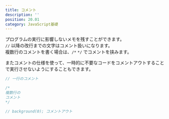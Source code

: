 ```yaml
---
title: コメント
description: ''
position: 20.01
category: JavaScript基礎
---
```



プログラムの実行に影響しないメモを残すことができます。  
`//` 以降の改行までの文字はコメント扱いになります。  
複数行のコメントを書く場合は、`/*` `*/` でコメントを挟みます。

またコメントの仕様を使って、一時的に不要なコードをコメントアウトすることで実行させないようにすることもできます。

```javascript
// 一行のコメント

/*
複数行の
コメント
*/

// background(0); コメントアウト
```